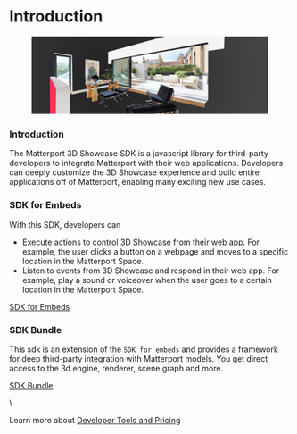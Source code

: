 # Introduction

<figure><img src=".gitbook/assets/image.png" alt=""><figcaption></figcaption></figure>

### Introduction

The Matterport 3D Showcase SDK is a javascript library for third-party developers to integrate Matterport with their web applications. Developers can deeply customize the 3D Showcase experience and build entire applications off of Matterport, enabling many exciting new use cases.

### SDK for Embeds

With this SDK, developers can

* Execute actions to control 3D Showcase from their web app. For example, the user clicks a button on a webpage and moves to a specific location in the Matterport Space.
* Listen to events from 3D Showcase and respond in their web app. For example, play a sound or voiceover when the user goes to a certain location in the Matterport Space.

[SDK for Embeds](broken-reference)

### SDK Bundle

This sdk is an extension of the `SDK for embeds` and provides a framework for deep third-party integration with Matterport models. You get direct access to the 3d engine, renderer, scene graph and more.

[SDK Bundle](broken-reference)

\


Learn more about [Developer Tools and Pricing](https://support.matterport.com/hc/en-us/articles/360057506813-Matterport-Developer-Tools-Pricing-and-Availability)
